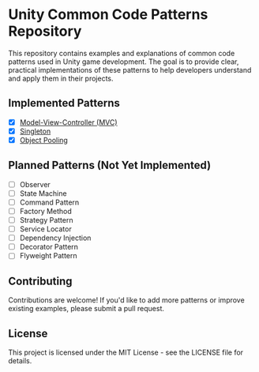 # Unity Common Code Patterns Repository

This repository contains examples and explanations of common code patterns used in Unity game development. The goal is to provide clear, practical implementations of these patterns to help developers understand and apply them in their projects.

## Implemented Patterns

- [x] [Model-View-Controller (MVC)](https://github.com/freddynewton/UnityCodePatterns/blob/main/Assets/01.%20Scripts/MVC/MVC%20Pattern.md)
- [x] [Singleton](https://github.com/freddynewton/UnityCodePatterns/blob/main/Assets/01.%20Scripts/Singleton/Singleton%20Pattern.md)
- [x] [Object Pooling](https://github.com/freddynewton/UnityCodePatterns/blob/main/Assets/01.%20Scripts/Object%20Pooling/Object%20Pooling%20Pattern.md)

## Planned Patterns (Not Yet Implemented)

- [ ] Observer
- [ ] State Machine
- [ ] Command Pattern
- [ ] Factory Method
- [ ] Strategy Pattern
- [ ] Service Locator
- [ ] Dependency Injection
- [ ] Decorator Pattern
- [ ] Flyweight Pattern

## Contributing

Contributions are welcome! If you'd like to add more patterns or improve existing examples, please submit a pull request.

## License

This project is licensed under the MIT License - see the LICENSE file for details.
